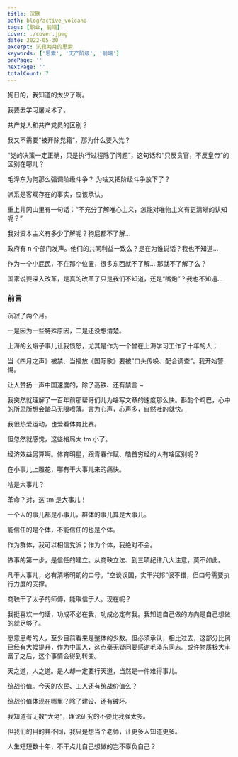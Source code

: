 ```yaml
---
title: 沉默
path: blog/active_volcano
tags: [职业, 前端]
cover: ./cover.jpeg
date: 2022-05-30
excerpt: 沉寂两月的思索
keywords: ['思索', '无产阶级', '前端']
prePage: ''
nextPage: ''
totalCount: 7
---
```


狗日的，我知道的太少了啊。

我要去学习屠龙术了。

共产党人和共产党员的区别？

我又不需要“被开除党籍”，那为什么要入党？

“党的决策一定正确，只是执行过程除了问题”，这句话和“只反贪官，不反皇帝”的区别在哪儿？

毛泽东为何那么强调阶级斗争？ 为啥又把阶级斗争放下了？

派系是客观存在的事实，应该承认。

重上井冈山里有一句话：“不充分了解唯心主义，怎能对唯物主义有更清晰的认知呢？”

我对资本主义有多少了解呢？狗屁都不了解...

政府有 n 个部门发声。他们的共同利益一致么？是在为谁说话？我也不知道...

作为一个小屁民，不在那个位置，很多东西就不了解... 那就不了解了么？

国家说要深入改革，是真的改革了只是我们不知道，还是“嘴炮”？我也不知道...

### 前言

沉寂了两个月。

一是因为一些特殊原因，二是还没想清楚。

上海的幺蛾子事儿让我愤怒，尤其是作为一个曾在上海学习工作了十年的人；

当《四月之声》被禁、当播放《国际歌》要被“口头传唤、配合调查”。我开始警惕。

让人赞扬一声中国速度的，除了高铁、还有禁言 ~

我突然就理解了一百年前那帮哥们儿为啥写文章的速度那么快。斟酌个鸡巴，心中的所思所想会踏马无限喷薄。言为心声，心声多，自然吐的就快。

我很热爱运动，也爱看体育比赛。

但忽然就感觉，这些格局太 tm 小了。

经济效益另算啊。体育明星，跟青春作赋、皓首穷经的人有啥区别呢？

在小事儿上雕花，哪有干大事儿来的痛快。

啥是大事儿？

革命？对，这 tm 是大事儿！

一个人的事儿都是小事儿，群体的事儿算是大事儿。

能信任的是个体，不能信任的也是个体。

作为群体，我可以相信党派；作为个体，我绝对不会。

做事的第一步，是信任的建立。从商鞅立法、到三项纪律八大注意，莫不如此。

凡干大事儿，必有清晰明朗的口号。“空谈误国，实干兴邦”很不错，但口号需要执行力度的支撑。

商鞅干了太子的师傅，能取信于人。现在呢？

我挺喜欢一句话，功成不必在我，功成必定有我。我知道自己做的方向是自己想做的就足够了。

愿意思考的人，至少目前看来是整体的少数。但必须承认，相比过去，这部分比例已经有大幅提升，作为中国人，这点毫无疑问要感谢毛泽东同志。或许物质极大丰富了之后，这个事情会得到转变。

天之道，人之道。是人却一定要行天道，当然是一件难得事儿。

统战价值。今天的农民、工人还有统战价值么？

统战价值体现在哪里？除了建设、还有破坏。

我知道有无数“大佬”，理论研究的不要比我强太多。

但我们的目的并不同，我只是想当个老师，让更多人知道更多。

人生短短数十年，不干点儿自己想做的岂不辜负自己？
